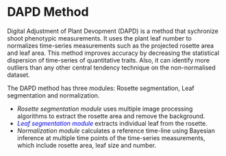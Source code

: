 # DAPD Method
Digital Adjustment of Plant Devopment (DAPD) is a method that sychronize shoot phenotypic measurements. It uses the plant leaf number to normalizes time-series measurements such as the projected rosette area and leaf area. This method improves accuracy by decreasing the statistical dispersion of time-series of quantitative traits. Also, it can identify more outliers than any other central tendency technique on the non-normalised dataset.

The DAPD method has three modules: Rosette segmentation, Leaf segmentation and normalization. 
- _Rosette segmentation module_ uses multiple image processing algorithms to extract the rosette area and remove the background. 
- _<font color=blue> Leaf segmentation module </font>_  extracts individual leaf from the rosette. 
- _Normalization module_ calculates a reference time-line using Bayesian inference at multiple time points of the time-series measurements, which include rosette area, leaf size and number.



